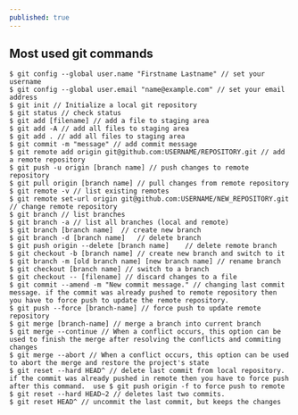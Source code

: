 ```yaml
---
published: true
---
```

## Most used git commands

    $ git config --global user.name "Firstname Lastname" // set your username
    $ git config --global user.email "name@example.com" // set your email address
    $ git init // Initialize a local git repository  
    $ git status // check status
    $ git add [filename] // add a file to staging area
    $ git add -A // add all files to staging area 
    $ git add . // add all files to staging area 
    $ git commit -m "message" // add commit message
    $ git remote add origin git@github.com:USERNAME/REPOSITORY.git // add a remote repository
    $ git push -u origin [branch name] // push changes to remote repository
    $ git pull origin [branch name] // pull changes from remote repository
    $ git remote -v // list existing remotes
    $ git remote set-url origin git@github.com:USERNAME/NEW_REPOSITORY.git // change remote repository
    $ git branch // list branches 
    $ git branch -a	// list all branches (local and remote)
    $ git branch [branch name]	// create new branch
    $ git branch -d [branch name]	// delete branch
    $ git push origin --delete [branch name]	// delete remote branch
    $ git checkout -b [branch name]	// create new branch and switch to it
    $ git branch -m [old branch name] [new branch name] // rename branch
    $ git checkout [branch name] // switch to a branch
    $ git checkout -- [filename] // discard changes to a file
    $ git commit --amend -m "New commit message." // changing last commit message. if the commit was already pushed to remote repository then you have to force push to update the remote repository. 
    $ git push --force [branch-name] // force push to update remote repository
    $ git merge [branch-name] // merge a branch into current branch
    $ git merge --continue // When a conflict occurs, this option can be used to finish the merge after resolving the conflicts and commiting changes
    $ git merge --abort // When a conflict occurs, this option can be used to abort the merge and restore the project's state
    $ git reset --hard HEAD^ // delete last commit from local repository. if the commit was already pushed in remote then you have to force push after this command.  use $ git push origin -f to force push to remote  
    $ git reset --hard HEAD~2 // deletes last two commits.
    $ git reset HEAD^ // uncommit the last commit, but keeps the changes
